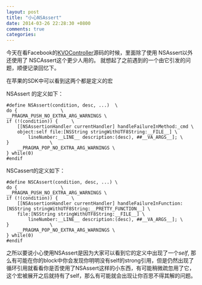```yaml
---
layout: post
title: "小心NSAssert"
date: 2014-03-26 22:28:30 +0800
comments: true
categories: 
---
```


今天在看Facebook的[KVOController](https://github.com/facebook/KVOController)源码的时候，里面除了使用 NSAssert以外 还使用了 NSCAssert这个更少人用的。 就想起了之前遇到的一个由它引发的问题，顺便记录回忆下。

在苹果的SDK中可以看到这两个都是定义的宏

NSAssert 的定义如下：

	#define NSAssert(condition, desc, ...)	\
    do {				\
	__PRAGMA_PUSH_NO_EXTRA_ARG_WARNINGS \
	if (!(condition)) {		\
	    [[NSAssertionHandler currentHandler] handleFailureInMethod:_cmd \
		object:self file:[NSString stringWithUTF8String:__FILE__] \
	    	lineNumber:__LINE__ description:(desc), ##__VA_ARGS__]; \
	}				\
        __PRAGMA_POP_NO_EXTRA_ARG_WARNINGS \
    } while(0)
	#endif
	
	
NSCassert的定义如下：

	#define NSCAssert(condition, desc, ...) \
    do {				\
	__PRAGMA_PUSH_NO_EXTRA_ARG_WARNINGS \
	if (!(condition)) {		\
	    [[NSAssertionHandler currentHandler] handleFailureInFunction:[NSString stringWithUTF8String:__PRETTY_FUNCTION__] \
		file:[NSString stringWithUTF8String:__FILE__] \
	    	lineNumber:__LINE__ description:(desc), ##__VA_ARGS__]; \
	}				\
        __PRAGMA_POP_NO_EXTRA_ARG_WARNINGS \
    } while(0)
	#endif
	
之所以要说小心使用NSAssert是因为大家可以看到它的定义中出现了一个*self*, 那么有可能在你的block中你会发现你明明没有self的strong引用，但是仍然出现了循环引用就看看你是否使用了NSAssert这样的小东西，有可能稍微疏忽用了它，这个宏被展开之后就持有了self，那么有可能就会出现让你百思不得其解的问题。
	
	
